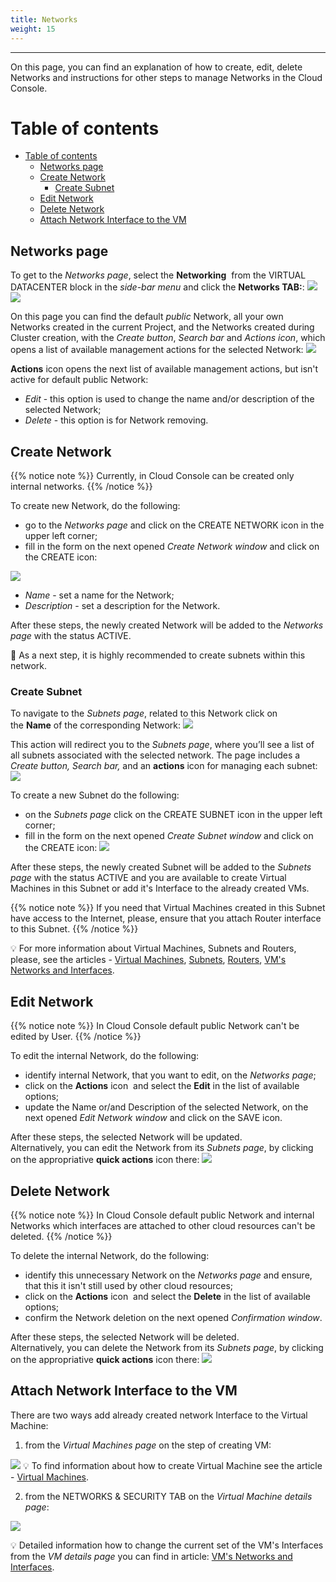 ```yaml
---
title: Networks
weight: 15
---
```

___
On this page, you can find an explanation of how to create, edit, delete Networks and instructions for other steps to manage Networks in the Cloud Console.

# Table of contents
- [Table of contents](#table-of-contents)
  - [Networks page](#networks-page)
  - [Create Network](#create-network)
    - [Create Subnet](#create-subnet)
  - [Edit Network](#edit-network)
  - [Delete Network](#delete-network)
  - [Attach Network Interface to the VM](#attach-network-interface-to-the-vm)

## Networks page
To get to the *Networks page*, select the **Networking**  from the VIRTUAL DATACENTER block in the *side-bar menu* and click the **Networks TAB:**:
![](../../../assets/images/networks/net-1.png?width=15pc&classes=border,shadow) 
![](../../../assets/images/networks/net-13.png?width=20pc&classes=border,shadow) 

On this page you can find the default *public* Network, all your own Networks created in the current Project, and the Networks created during Cluster creation, with the *Create button*, *Search bar* and *Actions icon*, which opens a list of available management actions for the selected Network:
![](../../../assets/images/networks/2.png?classes=border,shadow) 

**Actions** icon opens the next list of available management actions, but isn't active for default public Network:
- *Edit* - this option is used to change the name and/or description of the selected Network;
- *Delete* - this option is for Network removing.

## Create Network
{{% notice note %}}
Currently, in Cloud Console can be created only internal networks.
{{% /notice %}}

To create new Network, do the following:
- go to the *Networks page* and click on the CREATE NETWORK icon in the upper left corner;  
- fill in the form on the next opened *Create Network window* and click on the CREATE icon:

![](../../../assets/images/networks/3.png?width=35pc&classes=border,shadow)  
  - *Name* - set a name for the Network; 
  - *Description* - set a description for the Network.

After these steps, the newly created Network will be added to the *Networks page* with the status ACTIVE.  

🔔 As a next step, it is highly recommended to create subnets within this network.

### Create Subnet
To navigate to the *Subnets page*, related to this Network click on the **Name** of the corresponding Network:
![](../../../assets/images/networks/4.png?classes=border,shadow) 

This action will redirect you to the *Subnets page*, where you’ll see a list of all subnets associated with the selected network. The page includes a *Create button, Search bar,* and an **actions** icon for managing each subnet:
![](../../../assets/images/networks/15.png?classes=border,shadow) 

To create a new Subnet do the following:
- on the *Subnets page* click on the CREATE SUBNET icon in the upper left corner;
- fill in the form on the next opened *Create Subnet window* and click on the CREATE icon:
![](../../../assets/images/networks/6.png?width=35pc&classes=border,shadow)  

After these steps, the newly created Subnet will be added to the *Subnets page* with the status ACTIVE and you are available to create Virtual Machines in this Subnet or add it's Interface to the already created VMs.  

{{% notice note %}}
If you need that Virtual Machines created in this Subnet have access to the Internet, please, ensure that you attach Router interface to this Subnet.
{{% /notice %}}

💡 For more information about Virtual Machines, Subnets and Routers, please, see the articles - [Virtual Machines](https://docs.ventuscloud.eu/products/compute/virtual-machines/), [Subnets](https://docs.ventuscloud.eu/products/networking/subnets/), [Routers](https://docs.ventuscloud.eu/products/networking/routers/), [VM's Networks and Interfaces](https://docs.ventuscloud.eu/products/networking/manage-networks/). 

## Edit Network

{{% notice note %}}
In Cloud Console default public Network can't be edited by User.
{{% /notice %}}

To edit the internal Network, do the following:
- identify internal Network, that you want to edit, on the *Networks page*;
- click on the **Actions** icon  and select the **Edit** in the list of available options;
- update the Name or/and Description of the selected Network, on the next opened *Edit Network window* and click on the SAVE icon.

After these steps, the selected Network will be updated.  
Alternatively, you can edit the Network from its *Subnets page*, by clicking on the appropriative **quick actions** icon there:
![](../../../assets/images/networks/net-14.png?width=25pc&classes=border,shadow)  

## Delete Network

{{% notice note %}}
In Cloud Console default public Network and internal Networks which interfaces are attached to other cloud resources can't be deleted.
{{% /notice %}}

To delete the internal Network, do the following:
- identify this unnecessary Network on the *Networks page* and ensure, that this it isn't still used by other cloud resources;
- click on the **Actions** icon  and select the **Delete** in the list of available options;
- confirm the Network deletion on the next opened *Confirmation window*.

After these steps, the selected Network will be deleted.  
Alternatively, you can delete the Network from its *Subnets page*, by clicking on the appropriative **quick actions** icon there:
![](../../../assets/images/networks/net-15.png?width=25pc&classes=border,shadow)  

## Attach Network Interface to the VM

There are two ways add already created network Interface to the Virtual Machine:
1) from the *Virtual Machines page* on the step of creating VM:
 
![](../../../assets/images/networks/net-22.png?width=30pc&classes=border,shadow)
💡 To find information about how to create Virtual Machine see the article - [Virtual Machines](https://docs.ventuscloud.eu/products/compute/virtual-machines/).

2) from the NETWORKS & SECURITY TAB on the *Virtual Machine details page*:

![](../../../assets/images/networks/net-23.png?classes=border,shadow)
  
💡 Detailed information how to change the current set of the VM's Interfaces from the *VM details page* you can find in article: [VM's Networks and Interfaces](https://docs.ventuscloud.eu/products/networking/manage-networks/).
 

